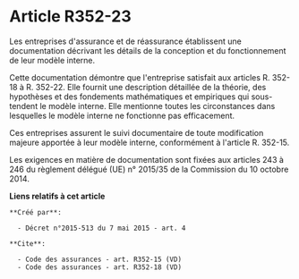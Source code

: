 # Article R352-23

Les entreprises d'assurance et de réassurance établissent une documentation décrivant les détails de la conception et du
fonctionnement de leur modèle interne. 

Cette documentation démontre que l'entreprise satisfait aux articles R. 352-18 à R. 352-22. Elle fournit une description
détaillée de la théorie, des hypothèses et des fondements mathématiques et empiriques qui sous-tendent le modèle interne.
Elle mentionne toutes les circonstances dans lesquelles le modèle interne ne fonctionne pas efficacement. 

Ces entreprises assurent le suivi documentaire de toute modification majeure apportée à leur modèle interne, conformément à
l'article R. 352-15. 

Les exigences en matière de documentation sont fixées aux articles 243 à 246 du règlement délégué (UE) n° 2015/35 de la
Commission du 10 octobre 2014.

**Liens relatifs à cet article**

	**Créé par**:

	  - Décret n°2015-513 du 7 mai 2015 - art. 4

	**Cite**:

	  - Code des assurances - art. R352-15 (VD)
	  - Code des assurances - art. R352-18 (VD)
